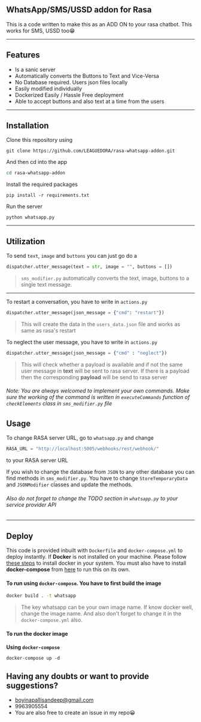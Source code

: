 ## WhatsApp/SMS/USSD addon for Rasa

This is a code written to make this as an ADD ON to your rasa chatbot.
This works for SMS, USSD too😁

---

## Features

- Is a sanic server
- Automatically converts the Buttons to Text and Vice-Versa
- No Database required. Users json files locally
- Easily modified individually
- Dockerized Easily / Hassle Free deployment
- Able to accept buttons and also text at a time from the users

---

## Installation

Clone this repository using

```
git clone https://github.com/LEAGUEDORA/rasa-whatsapp-addon.git
```

And then cd into the app

```sh
cd rasa-whatsapp-addon
```

Install the required packages

```
pip install -r requirements.txt
```

Run the server

```
python whatsapp.py
```

---

## Utilization

To send `text`, `image` and `buttons` you can just go do a

```python
dispatcher.utter_message(text = str, image = "", buttons = [])
```

> `sms_modifier.py` automatically converts the text, image, buttons to a single text message.

---

To restart a conversation, you have to write in `actions.py`

```python
dispatcher.utter_message(json_message = {"cmd": "restart"})
```

> This will create the data in the `users_data.json` file and works as same as rasa's restart

To neglect the user message, you have to write in `actions.py`

```python
dispatcher.utter_message(json_message = {"cmd" : "neglect"})
```

> This will check whether a payload is available and if not the same user message in **text** will be sent to rasa server. If there is a payload then the corresponding **payload** will be send to rasa server

###### Note: You are always welcomed to implement your own commands. Make sure the working of the command is written in `executeCommands` function of `checkElements` class in `sms_modifier.py` file

## Usage

To change RASA server URL, go to `whatsapp.py` and change

```python
RASA_URL = "http://localhost:5005/webhooks/rest/webhook/"
```

to your RASA server URL

If you wish to change the database from `JSON` to any other database you can find methods in `sms_modifier.py`. You have to change `StoreTemporaryData` and `JSONModifier` classes and update the methods.

###### Also do not forget to change the TODO section in `whatsapp.py` to your service provider API

---

## Deploy

This code is provided inbuilt with `Dockerfile` and `docker-compose.yml` to deploy instantly.
If **Docker** is not installed on your machine. Please follow [these steps](https://docs.docker.com/engine/install/) to install docker in your system.
You must also have to install **docker-compose** from [here](https://docs.docker.com/compose/install/) to run this on its own.

#### To run using `docker-compose`. You have to first build the image

```sh
docker build . -t whatsapp
```

> The key whatsapp can be your own image name. If know docker well, change the image name. And also don't forget to change it in the `docker-compose.yml` also.

#### To run the docker image

**Using `docker-compose`**

```
docker-compose up -d
```

## Having any doubts or want to provide suggestions?

- boyinapallisandeep@gmail.com
- 9963905554
- You are also free to create an issue in my repo😀
